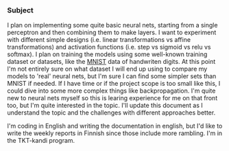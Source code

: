 ### Subject

I plan on implementing some quite basic neural nets, starting from a single perceptron and then combining them to make layers. I want to experiment with different simple designs (i.e. linear transformations vs affine transformations) and activation functions (i.e. step vs sigmoid vs relu vs softmax). I plan on training the models using some well-known training dataset or datasets, like the [MNIST](http://yann.lecun.com/exdb/mnist/) data of handwriten digits. At this point I'm not entirely sure on what dataset I will end up using to compare my models to 'real' neural nets, but I'm sure I can find some simpler sets than MNIST if needed. If I have time or if the project scope is too small like this, I could dive into some more complex things like backpropagation. I'm quite new to neural nets myself so this is learing experience for me on that front too, but I'm quite interested in the topic. I'll update this document as I understand the topic and the challenges with different approaches better.

I'm coding in English and writing the documentation in english, but I'd like to write the weekly reports in Finnish since those include more rambling. I'm in the TKT-kandi program.
